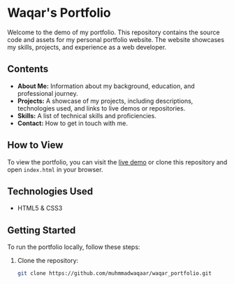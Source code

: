 # Waqar's Portfolio

Welcome to the demo of my portfolio. This repository contains the source code and assets for my personal portfolio website. The website showcases my skills, projects, and experience as a web developer.

## Contents

- **About Me:** Information about my background, education, and professional journey.
- **Projects:** A showcase of my projects, including descriptions, technologies used, and links to live demos or repositories.
- **Skills:** A list of technical skills and proficiencies.
- **Contact:** How to get in touch with me.

## How to View

To view the portfolio, you can visit the [live demo](https://muhmmadwaqar.github.io/Portfolio/) or clone this repository and open `index.html` in your browser.

## Technologies Used

- HTML5 & CSS3

## Getting Started

To run the portfolio locally, follow these steps:

1. Clone the repository:
   ```bash
   git clone https://github.com/muhmmadwaqaar/waqar_portfolio.git
